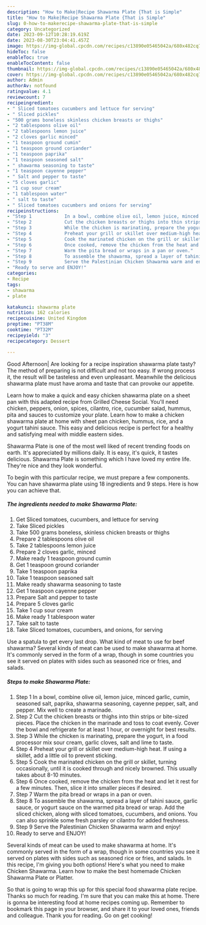 ```yaml
---
description: "How to Make|Recipe Shawarma Plate {That is Simple"
title: "How to Make|Recipe Shawarma Plate {That is Simple"
slug: 0-how-to-makerecipe-shawarma-plate-that-is-simple
category: Uncategorized
date: 2023-09-12T10:28:19.619Z
date: 2023-08-30T23:04:41.457Z
image: https://img-global.cpcdn.com/recipes/c13890e05465042a/680x482cq70/shawarma-plate-recipe-main-photo.jpg
hideToc: false
enableToc: true
enableTocContent: false
thumbnail: https://img-global.cpcdn.com/recipes/c13890e05465042a/680x482cq70/shawarma-plate-recipe-main-photo.jpg
cover: https://img-global.cpcdn.com/recipes/c13890e05465042a/680x482cq70/shawarma-plate-recipe-main-photo.jpg
author: Admin
authorAv: notfound
ratingvalue: 4.1
reviewcount: 7
recipeingredient:
- " Sliced tomatoes cucumbers and lettuce for serving"
- " Sliced pickles"
- "500 grams boneless skinless chicken breasts or thighs"
- "2 tablespoons olive oil"
- "2 tablespoons lemon juice"
- "2 cloves garlic minced"
- "1 teaspoon ground cumin"
- "1 teaspoon ground coriander"
- "1 teaspoon paprika"
- "1 teaspoon seasoned salt"
- " shawarma seasoning to taste"
- "1 teaspoon cayenne pepper"
- " Salt and pepper to taste"
- "5 cloves garlic"
- "1 cup sour cream"
- "1 tablespoon water"
- " salt to taste"
- " Sliced tomatoes cucumbers and onions for serving"
recipeinstructions:
- "Step 1            In a bowl, combine olive oil, lemon juice, minced garlic, cumin, seasoned salt, paprika, shawarma seasoning, cayenne pepper, salt, and pepper. Mix well to create a marinade."
- "Step 2            Cut the chicken breasts or thighs into thin strips or bite-sized pieces. Place the chicken in the marinade and toss to coat evenly. Cover the bowl and refrigerate for at least 1 hour, or overnight for best results."
- "Step 3            While the chicken is marinating, prepare the yogurt, in a food processor mix sour cream, garlic cloves, salt and lime to taste."
- "Step 4            Preheat your grill or skillet over medium-high heat. If using a skillet, add a little oil to prevent sticking."
- "Step 5            Cook the marinated chicken on the grill or skillet, turning occasionally, until it is cooked through and nicely browned. This usually takes about 8-10 minutes."
- "Step 6            Once cooked, remove the chicken from the heat and let it rest for a few minutes. Then, slice it into smaller pieces if desired."
- "Step 7            Warm the pita bread or wraps in a pan or oven."
- "Step 8            To assemble the shawarma, spread a layer of tahini sauce, garlic sauce, or yogurt sauce on the warmed pita bread or wrap. Add the sliced chicken, along with sliced tomatoes, cucumbers, and onions. You can also sprinkle some fresh parsley or cilantro for added freshness."
- "Step 9            Serve the Palestinian Chicken Shawarma warm and enjoy!"
- "Ready to serve and ENJOY!"
categories:
- Recipe
tags:
- shawarma
- plate

katakunci: shawarma plate 
nutrition: 162 calories
recipecuisine: United Kingdom
preptime: "PT38M"
cooktime: "PT32M"
recipeyield: "3"
recipecategory: Dessert

---
```



Good Afternoon| Are looking for a recipe inspiration shawarma plate tasty? The method of preparing is not difficult and not too easy. If wrong process it, the result will be tasteless and even unpleasant. Meanwhile the delicious shawarma plate must have aroma and taste that can provoke our appetite.





Learn how to make a quick and easy chicken shawarma plate on a sheet pan with this adapted recipe from Grilled Cheese Social. You&#39;ll need chicken, peppers, onion, spices, cilantro, rice, cucumber salad, hummus, pita and sauces to customize your plate. Learn how to make a chicken shawarma plate at home with sheet pan chicken, hummus, rice, and a yogurt tahini sauce. This easy and delicious recipe is perfect for a healthy and satisfying meal with middle eastern sides.

Shawarma Plate is one of the most well liked of recent trending foods on earth. It's appreciated by millions daily. It is easy, it's quick, it tastes delicious. Shawarma Plate is something which I have loved my entire life. They're nice and they look wonderful.


To begin with this particular recipe, we must prepare a few components. You can have shawarma plate using 18 ingredients and 9 steps. Here is how you can achieve that.

<!--inarticleads1-->

##### The ingredients needed to make Shawarma Plate:

1. Get  Sliced tomatoes, cucumbers, and lettuce for serving
1. Take  Sliced pickles
1. Take 500 grams boneless, skinless chicken breasts or thighs
1. Prepare 2 tablespoons olive oil
1. Take 2 tablespoons lemon juice
1. Prepare 2 cloves garlic, minced
1. Make ready 1 teaspoon ground cumin
1. Get 1 teaspoon ground coriander
1. Take 1 teaspoon paprika
1. Take 1 teaspoon seasoned salt
1. Make ready  shawarma seasoning to taste
1. Get 1 teaspoon cayenne pepper
1. Prepare  Salt and pepper to taste
1. Prepare 5 cloves garlic
1. Take 1 cup sour cream
1. Make ready 1 tablespoon water
1. Take  salt to taste
1. Take  Sliced tomatoes, cucumbers, and onions, for serving


Use a spatula to get every last drop. What kind of meat to use for beef shawarma? Several kinds of meat can be used to make shawarma at home. It&#39;s commonly served in the form of a wrap, though in some countries you see it served on plates with sides such as seasoned rice or fries, and salads. 

<!--inarticleads2-->

##### Steps to make Shawarma Plate:

1. Step 1            In a bowl, combine olive oil, lemon juice, minced garlic, cumin, seasoned salt, paprika, shawarma seasoning, cayenne pepper, salt, and pepper. Mix well to create a marinade.
1. Step 2            Cut the chicken breasts or thighs into thin strips or bite-sized pieces. Place the chicken in the marinade and toss to coat evenly. Cover the bowl and refrigerate for at least 1 hour, or overnight for best results.
1. Step 3            While the chicken is marinating, prepare the yogurt, in a food processor mix sour cream, garlic cloves, salt and lime to taste.
1. Step 4            Preheat your grill or skillet over medium-high heat. If using a skillet, add a little oil to prevent sticking.
1. Step 5            Cook the marinated chicken on the grill or skillet, turning occasionally, until it is cooked through and nicely browned. This usually takes about 8-10 minutes.
1. Step 6            Once cooked, remove the chicken from the heat and let it rest for a few minutes. Then, slice it into smaller pieces if desired.
1. Step 7            Warm the pita bread or wraps in a pan or oven.
1. Step 8            To assemble the shawarma, spread a layer of tahini sauce, garlic sauce, or yogurt sauce on the warmed pita bread or wrap. Add the sliced chicken, along with sliced tomatoes, cucumbers, and onions. You can also sprinkle some fresh parsley or cilantro for added freshness.
1. Step 9            Serve the Palestinian Chicken Shawarma warm and enjoy!
1. Ready to serve and ENJOY!

Several kinds of meat can be used to make shawarma at home. It&#39;s commonly served in the form of a wrap, though in some countries you see it served on plates with sides such as seasoned rice or fries, and salads. In this recipe, I&#39;m giving you both options! Here&#39;s what you need to make Chicken Shawarma. Learn how to make the best homemade Chicken Shawarma Plate or Platter. 

So that is going to wrap this up for this special food shawarma plate recipe. Thanks so much for reading. I'm sure that you can make this at home. There is gonna be interesting food at home recipes coming up. Remember to bookmark this page in your browser, and share it to your loved ones, friends and colleague. Thank you for reading. Go on get cooking!
